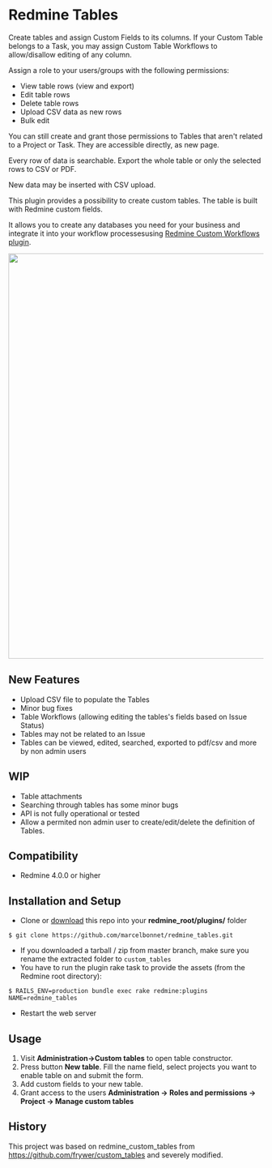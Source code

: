 Redmine Tables
==================

Create tables and assign Custom Fields to its columns. If your Custom Table belongs to a Task, you may assign Custom Table Workflows to allow/disallow editing of any column.

Assign a role to your users/groups with the following permissions:

* View table rows (view and export)
* Edit table rows
* Delete table rows
* Upload CSV data as new rows
* Bulk edit

You can still create and grant those permissions to Tables that aren't related to a Project or Task. They are accessible directly, as new page.

Every row of data is searchable. Export the whole table or only the selected rows to CSV or PDF.

New data may be inserted with CSV upload.

This plugin provides a possibility to create custom tables. The table is built with Redmine custom fields. 

It allows you to create any databases you need for your business and integrate it into your workflow processesusing [Redmine Custom Workflows plugin](https://github.com/anteo/redmine_custom_workflows).


<img src="custom_tables.jpg" width="800"/>



New Features
-------------
* Upload CSV file to populate the Tables
* Minor bug fixes
* Table Workflows (allowing editing the tables's fields based on Issue Status)
* Tables may not be related to an Issue
* Tables can be viewed, edited, searched, exported to pdf/csv and more by non admin users

WIP
-------------

* Table attachments
* Searching through tables has some minor bugs
* API is not fully operational or tested
* Allow a permited non admin user to create/edit/delete the definition of Tables.

Compatibility
-------------
* Redmine 4.0.0 or higher

Installation and Setup
----------------------

* Clone or [download](https://github.com/marcelbonnet/redmine_tables/archive/master.zip) this repo into your **redmine_root/plugins/** folder

```
$ git clone https://github.com/marcelbonnet/redmine_tables.git
```
* If you downloaded a tarball / zip from master branch, make sure you rename the extracted folder to `custom_tables`
* You have to run the plugin rake task to provide the assets (from the Redmine root directory):
```
$ RAILS_ENV=production bundle exec rake redmine:plugins NAME=redmine_tables
```
* Restart the web server

Usage
----------------------
1) Visit **Administration->Custom tables** to open table constructor. 
2) Press button **New table**. Fill the name field, select projects you want to enable table on and submit the form.
3) Add custom fields to your new table.
4) Grant access to the users **Administration -> Roles and permissions -> Project -> Manage custom tables**


History
----------------------
This project was based on redmine_custom_tables from https://github.com/frywer/custom_tables and severely modified.